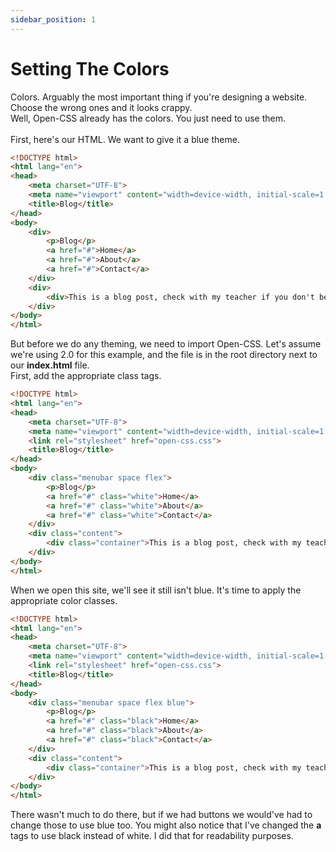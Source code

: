 ```yaml
---
sidebar_position: 1
---
```


# Setting The Colors

Colors. Arguably the most important thing if you're designing a website. Choose the wrong ones and it looks crappy.<br />
Well, Open-CSS already has the colors. You just need to use them.<br />
<br />
First, here's our HTML. We want to give it a blue theme.<br />
```html
<!DOCTYPE html>
<html lang="en">
<head>
    <meta charset="UTF-8">
    <meta name="viewport" content="width=device-width, initial-scale=1.0">
    <title>Blog</title>
</head>
<body>
    <div>
        <p>Blog</p>
        <a href="#">Home</a>
        <a href="#">About</a>
        <a href="#">Contact</a>
    </div>
    <div>
        <div>This is a blog post, check with my teacher if you don't believe me.</div>
    </div>
</body>
</html>
```
But before we do any theming, we need to import Open-CSS. Let's assume we're using 2.0 for this example, and the file is in the root directory next to our **index.html** file.<br />
First, add the appropriate class tags.
```html
<!DOCTYPE html>
<html lang="en">
<head>
    <meta charset="UTF-8">
    <meta name="viewport" content="width=device-width, initial-scale=1.0">
    <link rel="stylesheet" href="open-css.css">
    <title>Blog</title>
</head>
<body>
    <div class="menubar space flex">
        <p>Blog</p>
        <a href="#" class="white">Home</a>
        <a href="#" class="white">About</a>
        <a href="#" class="white">Contact</a>
    </div>
    <div class="content">
        <div class="container">This is a blog post, check with my teacher if you don't believe me.</div>
    </div>
</body>
</html>
```
When we open this site, we'll see it still isn't blue. It's time to apply the appropriate color classes.<br />
```html
<!DOCTYPE html>
<html lang="en">
<head>
    <meta charset="UTF-8">
    <meta name="viewport" content="width=device-width, initial-scale=1.0">
    <link rel="stylesheet" href="open-css.css">
    <title>Blog</title>
</head>
<body>
    <div class="menubar space flex blue">
        <p>Blog</p>
        <a href="#" class="black">Home</a>
        <a href="#" class="black">About</a>
        <a href="#" class="black">Contact</a>
    </div>
    <div class="content">
        <div class="container">This is a blog post, check with my teacher if you don't believe me.</div>
    </div>
</body>
</html>
```
There wasn't much to do there, but if we had buttons we would've had to change those to use blue too. You might also notice that I've changed the **a** tags to use black instead of white. I did that for readability purposes.<br />